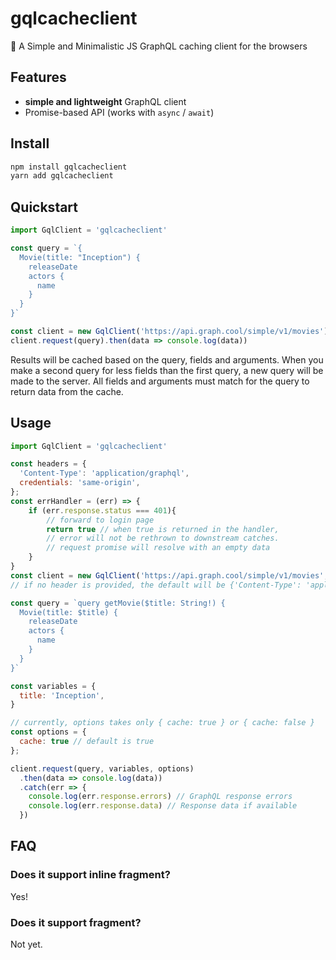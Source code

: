 # gqlcacheclient

📡 A Simple and Minimalistic JS GraphQL caching client for the browsers

## Features

* **simple and lightweight** GraphQL client
* Promise-based API (works with `async` / `await`)


## Install

```sh
npm install gqlcacheclient
yarn add gqlcacheclient
```

## Quickstart

```js
import GqlClient = 'gqlcacheclient'

const query = `{
  Movie(title: "Inception") {
    releaseDate
    actors {
      name
    }
  }
}`

const client = new GqlClient('https://api.graph.cool/simple/v1/movies')
client.request(query).then(data => console.log(data))

```
Results will be cached based on the query, fields and arguments. When you make a second query for less fields than the first query, a new query will be made to the server. All fields and arguments must match for the query to return data from the cache.

## Usage

```js
import GqlClient = 'gqlcacheclient'

const headers = {
  'Content-Type': 'application/graphql',
  credentials: 'same-origin',
};
const errHandler = (err) => {
    if (err.response.status === 401){
        // forward to login page
        return true // when true is returned in the handler,
        // error will not be rethrown to downstream catches.
        // request promise will resolve with an empty data
    }
}
const client = new GqlClient('https://api.graph.cool/simple/v1/movies',headers, errHandler)
// if no header is provided, the default will be {'Content-Type': 'application/json; charset=utf-8'}

const query = `query getMovie($title: String!) {
  Movie(title: $title) {
    releaseDate
    actors {
      name
    }
  }
}`

const variables = {
  title: 'Inception',
}

// currently, options takes only { cache: true } or { cache: false }
const options = {
  cache: true // default is true
};

client.request(query, variables, options)
  .then(data => console.log(data))
  .catch(err => {
    console.log(err.response.errors) // GraphQL response errors
    console.log(err.response.data) // Response data if available
  })
```

## FAQ

### Does it support inline fragment?

Yes!


### Does it support fragment?

Not yet.
